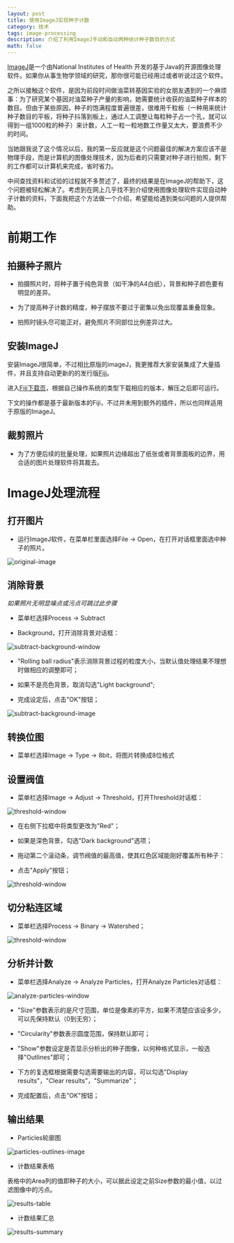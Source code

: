 ```yaml
---
layout: post
title: 使用ImageJ实现种子计数
category: 技术
tags: image-processing
description: 介绍了利用ImageJ手动和自动两种统计种子数目的方式
math: false
---
```


[ImageJ](https://imagej.nih.gov/ij/)是一个由National Institutes of Health
开发的基于Java的开源图像处理软件。如果你从事生物学领域的研究，那你很可能已经用过或者听说过这个软件。

之所以接触这个软件，是因为前段时间做油菜转基因实验的女朋友遇到的一个麻烦事：为了研究某个基因对油菜种子产量的影响，她需要统计收获的油菜种子样本的数目。但由于某些原因，种子的饱满程度普遍很差，很难用千粒板（一种用来统计种子数目的平板，将种子抖落到板上，通过人工调整让每粒种子占一个孔，就可以得到一组1000粒的种子）来计数，人工一粒一粒地数工作量又太大，要浪费不少的时间。

当她跟我说了这个情况以后，我的第一反应就是这个问题最佳的解决方案应该不是物理手段，而是计算机的图像处理技术，因为后者的只需要对种子进行拍照，剩下的工作都可以计算机来完成，省时省力。

中间查找资料和试验的过程就不多赘述了，最终的结果是在ImageJ的帮助下，这个问题被轻松解决了。考虑到在网上几乎找不到介绍使用图像处理软件实现自动种子计数的资料，下面我把这个方法做一个介绍，希望能给遇到类似问题的人提供帮助。

<!-- more -->


前期工作
========

拍摄种子照片
-----------

* 拍摄照片时，将种子置于纯色背景（如干净的A4白纸），背景和种子颜色要有明显的差异。

* 为了提高种子计数的精度，种子摆放不要过于密集以免出现覆盖重叠现象。

* 拍照时镜头尽可能正对，避免照片不同部位比例差异过大。

安装ImageJ
----------

安装ImageJ很简单，不过相比原版的imageJ，我更推荐大家安装集成了大量插件，并且支持自动更新的的发行版[Fiji](http://fiji.sc/)。

进入[Fiji下载页](http://fiji.sc/#download)，根据自己操作系统的类型下载相应的版本，解压之后即可运行。

下文的操作都是基于最新版本的Fiji，不过并未用到额外的插件，所以也同样适用于原版的ImageJ。

裁剪照片
--------

* 为了方便后续的批量处理，如果照片边缘超出了纸张或者背景面板的边界，用合适的图片处理软件将其裁去。

ImageJ处理流程
==============

打开图片
--------

* 运行ImageJ软件，在菜单栏里面选择File -> Open，在打开对话框里面选中种子的照片。

![original-image](/res/img/2016-06-25-count-seeds-using-imagej/original-image.png)

消除背景
--------

*如果照片无明显噪点或污点可跳过此步骤*

* 菜单栏选择Process -> Subtract

* Background，打开消除背景对话框：

![subtract-background-window](/res/img/2016-06-25-count-seeds-using-imagej/subtract-background-window.png)

* "Rolling ball radius"表示消除背景过程的粒度大小，当默认值处理结果不理想时做相应的调整即可；

* 如果不是亮色背景，取消勾选"Light background";

* 完成设定后，点击"OK"按钮；

![subtract-background-image](/res/img/2016-06-25-count-seeds-using-imagej/subtract-background-image.png)

转换位图
--------

* 菜单栏选择Image -> Type -> 8bit，将图片转换成8位格式

设置阀值
--------

* 菜单栏选择Image -> Adjust -> Threshold，打开Threshold对话框：

![threshold-window](/res/img/2016-06-25-count-seeds-using-imagej/threshold-window.png)

* 在右侧下拉框中将类型更改为"Red"；

* 如果是深色背景，勾选"Dark background"选项；

* 拖动第二个滚动条，调节阀值的最高值，使其红色区域能刚好覆盖所有种子：

* 点击"Apply"按钮；

![threshold-window](/res/img/2016-06-25-count-seeds-using-imagej/threshold-image.png)

切分粘连区域
------------

* 菜单栏选择Process -> Binary -> Watershed；

![threshold-window](/res/img/2016-06-25-count-seeds-using-imagej/watershed-image.png)

分析并计数
----------

* 菜单栏选择Analyze -> Analyze Particles，打开Analyze Particles对话框：

![analyze-particles-window](/res/img/2016-06-25-count-seeds-using-imagej/analyze-particles-window.png)

* "Size"参数表示的是尺寸范围，单位是像素的平方，如果不清楚应该设多少，可以先保持默认（0到无穷）；

* "Circularity"参数表示圆度范围，保持默认即可；

* "Show"参数设定是否显示分析出的种子图像，以何种格式显示，一般选择"Outlines"即可；

* 下方的复选框根据需要勾选需要输出的内容，可以勾选"Display results"，"Clear results"，"Summarize"；

* 完成配置后，点击"OK"按钮；

输出结果
--------

* Particles轮廓图

![particles-outlines-image](/res/img/2016-06-25-count-seeds-using-imagej/particles-outlines-image.png)

* 计数结果表格

表格中的Area列的值即种子的大小，可以据此设定之前Size参数的最小值，以过滤图像中的污点。

![results-table](/res/img/2016-06-25-count-seeds-using-imagej/results-table.png)

* 计数结果汇总

![results-summary](/res/img/2016-06-25-count-seeds-using-imagej/results-summary.png)
